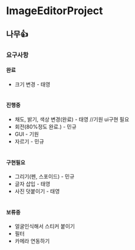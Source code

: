 # ImageEditorProject
## 나무👍
### 요구사항
#### 완료
- 크기 변경 - 태영
<br></br>
#### 진행중
- 채도, 밝기, 색상 변경(완료) - 태영 //기원 ui구현 필요
- 회전(80%정도 완료.) - 민규
- GUI - 기원 
- 자르기 - 민규 
<br></br>
#### 구현필요
- 그리기(펜, 스포이드) - 민규
- 글자 삽입 - 태영
- 사진 덧붙이기 - 태영
<br></br>
#### 보류중
- 얼굴인식해서 스티커 붙이기
- 필터
- 카메라 연동하기
